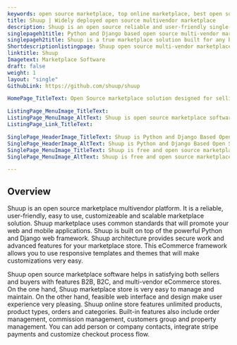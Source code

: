 ```yaml
---
keywords: open source marketplace, top online marketplace, best open source b2b ecommerce platform, ecommerce marketplace, b2b ecommerce software solution, top b2b ecommerce platform
title: Shuup | Widely deployed open source multivendor marketplace
description: Shuup is an open source reliable and user-friendly single-vendor open source marketplace with subscriptions, commission plans and payment gateway integrations.
singlepageh1title: Python and Django based open source multi-vendor marketplace
singlepageh2title: Shuup is a true marketplace solution built for any business that allows vendors to sell services, subscriptions or physical products from an online marketplace.
Shortdescriptionlistingpage: Shuup open source multi-vendor marketplace offers  features like inventory management, marketing and coupon campaigns, vendor subscription and commission plans.
linktitle: Shuup
Imagetext: Marketplace Software
draft: false
weight: 1
layout: "single"
GithubLink: https://github.com/shuup/shuup

HomePage_TitleText: Open Source marketplace solution designed for selling services online.

ListingPage_MenuImage_TitleText: 
ListingPage_MenuImage_AltText: Shuup is open source marketplace software
ListingPage_Link_TitleText: 

SinglePage_HeaderImage_TitleText: Shuup is Python and Django Based Open Source Marketplace software
SinglePage_HeaderImage_AltText: Shuup is Python and Django Based Open Source Marketplace software
SinglePage_MenuImage_TitleText: Shuup is free and open source marketplace software
SinglePage_MenuImage_AltText: Shuup is free and open source marketplace software

---
```


## **Overview**

Shuup is an open source marketplace multivendor platform. It is a reliable, user-friendly, easy to use, customizeable and scalable marketplace solution. Shuup marketplace uses common standards that will promote your web and mobile applications. Shuup is built on top of the powerful Python and Django web framework. Shuup architecture provides secure work and advanced features for your marketplace store. This eCommerce framework allows you to use responsive templates and themes that will make customizations very easy.

Shuup open source marketplace software helps in satisfying both sellers and buyers with features B2B, B2C, and multi-vendor eCommerce stores. On the one hand, Shuup marketplace store is very easy to manage and maintain. On the other hand, feasible web interface and design make user experience very pleasing. Shuup online store features unlimited products, product types, orders and categories. Built-in features also include order management, commission management, customers group and property management. You can add person or company contacts, integrate stripe payments and customize checkout process flow.